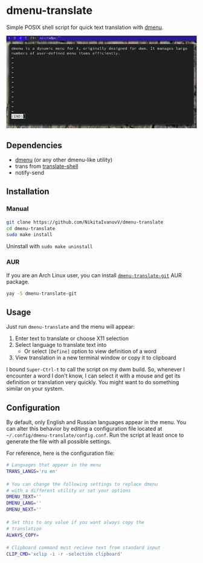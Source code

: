 # dmenu-translate

Simple POSIX shell script for quick text translation with [dmenu](https://tools.suckless.org/dmenu/).

![showcase](showcase.webp)

## Dependencies

* [dmenu](https://tools.suckless.org/dmenu/) (or any other dmenu-like utility)
* trans from [translate-shell](https://github.com/soimort/translate-shell/)
* notify-send

## Installation

### Manual

```sh
git clone https://github.com/NikitaIvanovV/dmenu-translate
cd dmenu-translate
sudo make install
```

Uninstall with `sudo make uninstall`

### AUR

If you are an Arch Linux user, you can install [`dmenu-translate-git`](https://aur.archlinux.org/packages/dmenu-translate-git/) AUR package.

```sh
yay -S dmenu-translate-git
```

## Usage

Just run `dmenu-translate` and the menu will appear:

1. Enter text to translate or choose X11 selection
2. Select language to translate text into
    * Or select `[Define]` option to view definition of a word
3. View translation in a new terminal window or copy it to clipboard

I bound `Super-Ctrl-t` to call the script on my dwm build.
So, whenever I encounter a word I don't know, I can select it with a mouse and get its definition or translation very quickly.
You might want to do something similar on your system.

## Configuration

By default, only English and Russian languages appear in the menu.
You can alter this behavior by editing a configuration file located at `~/.config/dmenu-translate/config.conf`.
Run the script at least once to generate the file with all possible settings.

For reference, here is the configuration file:

<!-- CONFIG -->
```sh
# Languages that appear in the menu
TRANS_LANGS='ru en'

# You can change the following settings to replace dmenu
# with a different utility or set your options
DMENU_TEXT=''
DMENU_LANG=''
DMENU_NEXT=''

# Set this to any value if you want always copy the
# translation
ALWAYS_COPY=

# Clipboard command must recieve text from standard input
CLIP_CMD='xclip -i -r -selection clipboard'
```
<!-- CONFIG -->
